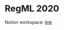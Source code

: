 # RegML 2020

Notion workspace: [link](https://www.notion.so/RegML-998736a4db4b483a8a8c1cce43e54563)
